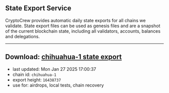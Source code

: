 ## State Export Service
CryptoCrew provides automatic daily state exports for all chains we validate. State export files can be used as genesis files and are a snapshot of the current blockchain state, including all validators, accounts, balances and delegations.

---
**Download: [chihuahua-1 state export](https://dl-eu2.ccvalidators.com/SERVICE/chihuahua/chihuahua-1_export_16438737.json)**
---

- last updated: Mon Jan 27 2025 17:00:37
- chain id: `chihuahua-1`
- export height: `16438737`
- use for: airdrops, local tests, chain recovery
